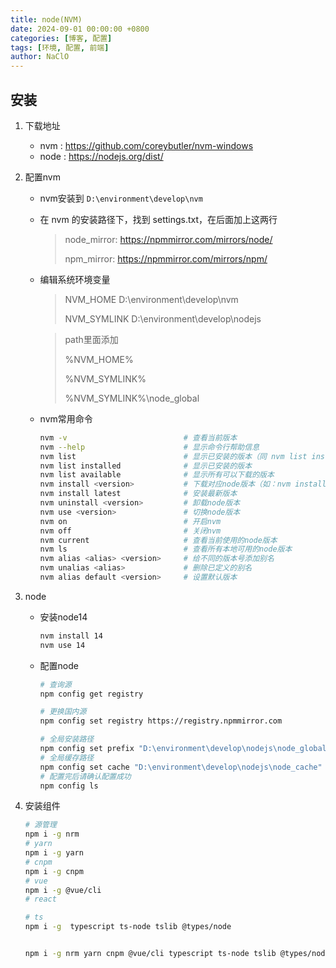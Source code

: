 ```yaml
---
title: node(NVM)
date: 2024-09-01 00:00:00 +0800
categories: [博客, 配置]
tags: [环境, 配置, 前端] 
author: NaClO
---
```


## 安装

1. 下载地址

   - nvm : https://github.com/coreybutler/nvm-windows
   - node : https://nodejs.org/dist/

2. 配置nvm

   - nvm安装到 `D:\environment\develop\nvm`

   - 在 nvm 的安装路径下，找到 settings.txt，在后面加上这两行

     > node_mirror: https://npmmirror.com/mirrors/node/
     > 
     > npm_mirror: https://npmmirror.com/mirrors/npm/

   - 编辑系统环境变量

     > NVM_HOME     D:\environment\develop\nvm
     > 
     > NVM_SYMLINK   D:\environment\develop\nodejs

     > path里面添加
     > 
     > %NVM_HOME%
     > 
     > %NVM_SYMLINK%
     > 
     > %NVM_SYMLINK%\node_global

   - nvm常用命令

     ```bash
     nvm -v                          # 查看当前版本
     nvm --help                      # 显示命令行帮助信息
     nvm list                        # 显示已安装的版本（同 nvm list installed）
     nvm list installed              # 显示已安装的版本
     nvm list available              # 显示所有可以下载的版本
     nvm install <version>           # 下载对应node版本（如：nvm install 14.20.1）
     nvm install latest              # 安装最新版本
     nvm uninstall <version>         # 卸载node版本
     nvm use <version>               # 切换node版本
     nvm on                          # 开启nvm
     nvm off                         # 关闭nvm
     nvm current                     # 查看当前使用的node版本
     nvm ls                          # 查看所有本地可用的node版本
     nvm alias <alias> <version>     # 给不同的版本号添加别名
     nvm unalias <alias>             # 删除已定义的别名
     nvm alias default <version>     # 设置默认版本
     ```

3. node

   - 安装node14

     ```bash
     nvm install 14
     nvm use 14
     ```

   - 配置node

     ```bash
     # 查询源
     npm config get registry
     
     # 更换国内源
     npm config set registry https://registry.npmmirror.com
     
     # 全局安装路径
     npm config set prefix "D:\environment\develop\nodejs\node_global"
     # 全局缓存路径
     npm config set cache "D:\environment\develop\nodejs\node_cache"
     # 配置完后请确认配置成功
     npm config ls
     ```

4. 安装组件

   ```bash
   # 源管理
   npm i -g nrm
   # yarn
   npm i -g yarn
   # cnpm
   npm i -g cnpm
   # vue
   npm i -g @vue/cli
   # react
   
   # ts
   npm i -g  typescript ts-node tslib @types/node
   
   
   npm i -g nrm yarn cnpm @vue/cli typescript ts-node tslib @types/node 
   ```

